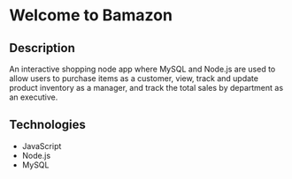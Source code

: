 # Welcome to Bamazon

## Description
An interactive shopping node app where MySQL and Node.js are used to allow users to purchase items as a customer, view, track and update product inventory as a manager, and track the total sales by department as an executive. 

## Technologies

* JavaScript
* Node.js
* MySQL
